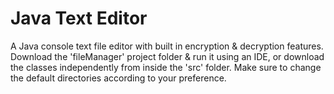 # Java Text Editor
 A Java console text file editor with built in encryption & decryption features.
 Download the 'fileManager' project folder & run it using an IDE, or download the classes independently from inside the 'src' folder.
 Make sure to change the default directories according to your preference.
